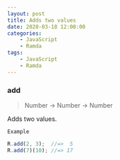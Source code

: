 ```yaml
---
layout: post
title: Adds two values
date: 2020-03-18 12:00:00
categories:
    - JavaScript
    - Ramda
tags:
    - JavaScript
    - Ramda
---
```


### add

> Number -> Number -> Number

Adds two values.

`Example`

```javascript
R.add(2, 3);  //=>  5
R.add(7)(10); //=> 17
```